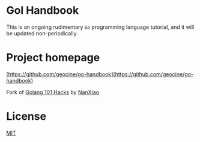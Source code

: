 # Gol Handbook
This is an ongoing rudimentary `Go` programming language tutorial, and it will be updated non-periodically.

# Project homepage
[https://github.com/geocine/go-handbook](https://github.com/geocine/go-handbook)

Fork of [Golang 101 Hacks](https://github.com/NanXiao/golang-101-hacks) by [NanXiao](https://github.com/NanXiao)

# License
[MIT](https://github.com/NanXiao/golang-101-hacks/blob/master/LICENSE)
